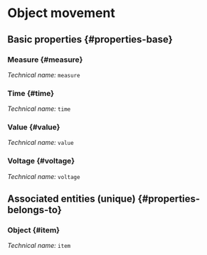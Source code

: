 # Object movement
<!--- THIS FILE IS GENERATED PLEASE DO NOT EDIT IT DIRECTLY --->



<OH code="itemFact"/>


## Basic properties {#properties-base}

### Measure {#measure}



*Technical name:* ```measure```
<PH code="itemFact:measure"/>

### Time {#time}



*Technical name:* ```time```
<PH code="itemFact:time"/>

### Value {#value}



*Technical name:* ```value```
<PH code="itemFact:value"/>

### Voltage {#voltage}



*Technical name:* ```voltage```
<PH code="itemFact:voltage"/>


## Associated entities (unique) {#properties-belongs-to}

### Object {#item}



*Technical name:* ```item```
<PH code="itemFact:item"/>






